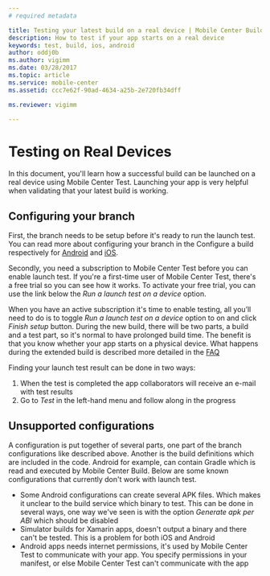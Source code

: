 ```yaml
---
# required metadata

title: Testing your latest build on a real device | Mobile Center Build
description: How to test if your app starts on a real device
keywords: test, build, ios, android
author: oddj0b
ms.author: vigimm
ms.date: 03/28/2017
ms.topic: article
ms.service: mobile-center
ms.assetid: ccc7e62f-90ad-4634-a25b-2e720fb34dff 

ms.reviewer: vigimm

---
```


# Testing on Real Devices
In this document, you'll learn how a successful build can be launched on a real device using Mobile Center Test. Launching your app is very helpful when validating that your latest build is working.

## Configuring your branch
First, the branch needs to be setup before it's ready to run the launch test. You can read more about configuring your branch in the Configure a build respectively for [Android](android/first-build/index.md) and [iOS](ios/first-build/index.md).

Secondly, you need a subscription to Mobile Center Test before you can enable launch test. If you're a first-time user of Mobile Center Test, there's a free trial so you can see how it works. To activate your free trial, you can use the link below the _Run a launch test on a device_ option.

When you have an active subscription it's time to enable testing, all you’ll need to do is to toggle _Run a launch test on a device_ option to on and click _Finish setup_ button. During the new build, there will be two parts, a build and a test part, so it's normal to have prolonged build time. The benefit is that you know whether your app starts on a physical device. What happens during the extended build is described more detailed in the [FAQ](faq.md#why-do-i-get-an-extended-build-time-when-run-launch-test-on-a-device-is-enabled)

Finding your launch test result can be done in two ways: 

1. When the test is completed the app collaborators will receive an e-mail with test results 
2. Go to _Test_ in the left-hand menu and follow along in the progress

## Unsupported configurations
A configuration is put together of several parts, one part of the branch configurations like described above. Another is the build definitions which are included in the code. Android for example, can contain Gradle which is read and executed by Mobile Center Build. Below are some known configurations that currently don't work with launch test.

* Some Android configurations can create several APK files. Which makes it unclear to the build service which binary to test. This can be done in several ways, one way we've seen is with the option _Generate apk per ABI_ which should be disabled 
* Simulator builds for Xamarin apps, doesn't output a binary and there can't be tested. This is a problem for both iOS and Android
* Android apps needs internet permissions, it's used by Mobile Center Test to communicate with your app. You specify permissions in your manifest, or else Mobile Center Test can't communicate with the app
